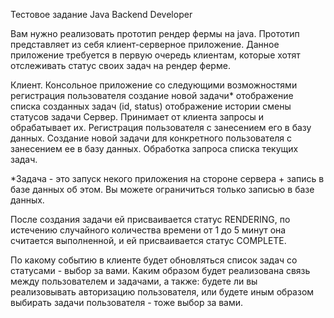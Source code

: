Тестовое задание Java Backend Developer

Вам нужно реализовать прототип рендер фермы на java. Прототип представляет из себя клиент-серверное приложение. Данное приложение требуется в первую очередь клиентам, которые хотят отслеживать статус своих задач на рендер ферме.

Клиент.  Консольное приложение со следующими возможностями
регистрация пользователя
создание новой задачи*
отображение списка созданных задач (id, status)
отображение истории смены статусов задачи
Сервер. Принимает от клиента запросы и обрабатывает их.
Регистрация пользователя с занесением его в базу данных.
Создание новой задачи для конкретного пользователя с занесением ее в базу данных.
Обработка запроса списка текущих задач.

*Задача - это запуск некого приложения на стороне сервера + запись в базе данных об этом. Вы можете ограничиться только записью в базе данных.

После создания задачи ей присваивается статус RENDERING, по истечению случайного количества времени от 1 до 5 минут она считается выполненной, и ей присваивается статус COMPLETE.

По какому событию в клиенте будет обновляться список задач со статусами - выбор за вами. Каким образом будет реализована связь между пользователем и задачами, а также: будете ли вы реализовывать авторизацию пользователя, или будете иным образом выбирать задачи пользователя - тоже выбор за вами.

